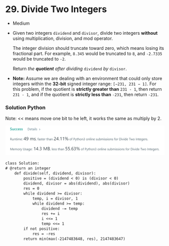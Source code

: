 # 29. Divide Two Integers

* Medium
*   Given two integers `dividend` and `divisor`, divide two integers **without** using multiplication, division, and mod operator.

    The integer division should truncate toward zero, which means losing its fractional part. For example, `8.345` would be truncated to `8`, and `-2.7335` would be truncated to `-2`.

    Return _the **quotient** after dividing_ `dividend` _by_ `divisor`.
* **Note:** Assume we are dealing with an environment that could only store integers within the **32-bit** signed integer range: `[−231, 231 − 1]`. For this problem, if the quotient is **strictly greater than** `231 - 1`, then return `231 - 1`, and if the quotient is **strictly less than** `-231`, then return `-231`.

### Solution Python&#x20;

Note:  << means move one bit to he left, it works the same as multiply by 2.&#x20;

![](<../.gitbook/assets/image (18) (1) (1) (1).png>)

```
class Solution:
# @return an integer
    def divide(self, dividend, divisor):
        positive = (dividend < 0) is (divisor < 0)
        dividend, divisor = abs(dividend), abs(divisor)
        res = 0
        while dividend >= divisor:
            temp, i = divisor, 1
            while dividend >= temp:
                dividend -= temp
                res += i
                i <<= 1
                temp <<= 1
        if not positive:
            res = -res
        return min(max(-2147483648, res), 2147483647)
```
